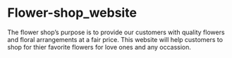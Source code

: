 # Flower-shop_website
The flower shop’s purpose is to provide our customers with quality flowers and floral arrangements at a fair price.
This website will help customers to shop for thier favorite flowers for love ones and any occassion.
